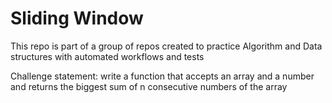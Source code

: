 # Sliding Window
This repo is part of a group of repos created to practice Algorithm and Data structures with automated workflows and tests

Challenge statement:
write a function that accepts an array and a number and returns the biggest sum of n consecutive numbers of the array
